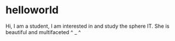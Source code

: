 # helloworld



Hi, I am a student, I am interested in and study the sphere IT. She is beautiful and multifaceted ^ _ ^
